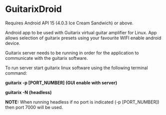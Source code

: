 # GuitarixDroid
<p>Requires Android API 15 (4.0.3 Ice Cream Sandwich) or above. </p>
<p>Android app to be used with Guitarix virtual guitar amplifier for Linux.  App allows selection of 
guitarix presets using your favourite WIFI enable android device.</p>
<p>Guitarix server needs to be running in order for the application to communicate with the guitarix software.</p>
<p>To run server start guitarix linux software using the following terminal command:</p>
<p><strong>guitarix -p [PORT_NUMBER] (GUI enable with server)</strong></p>
<p><strong>guitarix -N (headless)</strong></p>
<p><strong>NOTE:</strong> When running headless if no port is indicated (-p [PORT_NUMBER]) then port 7000 will be used.</p>

